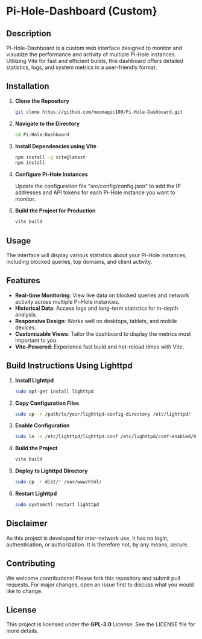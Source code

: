 # Pi-Hole-Dashboard (Custom}

## Description

Pi-Hole-Dashboard is a custom web interface designed to monitor and visualize the performance and activity of multiple Pi-Hole instances. Utilizing Vite for fast and efficient builds, this dashboard offers detailed statistics, logs, and system metrics in a user-friendly format.

## Installation

1. **Clone the Repository**
   ```bash
   git clone https://github.com/neomagic100/Pi-Hole-Dashboard.git
   ```
2. **Navigate to the Directory**
   ```bash
   cd Pi-Hole-Dashboard
   ```
3. **Install Dependencies using Vite**
   ```bash
   npm install -g vite@latest
   npm install
   ```
4. **Configure Pi-Hole Instances**

   Update the configuration file "src/config/config.json" to add the IP addresses and API tokens for each Pi-Hole instance you want to monitor.

5. **Build the Project for Production**
   ```bash
   vite build
   ```

## Usage

The interface will display various statistics about your Pi-Hole instances, including blocked queries, top domains, and client activity.

## Features

- **Real-time Monitoring**: View live data on blocked queries and network activity across multiple Pi-Hole instances.
- **Historical Data**: Access logs and long-term statistics for in-depth analysis.
- **Responsive Design**: Works well on desktops, tablets, and mobile devices.
- **Customizable Views**: Tailor the dashboard to display the metrics most important to you.
- **Vite-Powered**: Experience fast build and hot-reload times with Vite.

## Build Instructions Using Lighttpd

1. **Install Lighttpd**
   ```bash
   sudo apt-get install lighttpd
   ```
2. **Copy Configuration Files**
   ```bash
   sudo cp -r /path/to/your/lighttpd-config-directory /etc/lighttpd/
   ```
3. **Enable Configuration**
   ```bash
   sudo ln -s /etc/lighttpd/lighttpd.conf /etc/lighttpd/conf-enabled/99-pihole-dashboard.conf
   ```
4. **Build the Project**
   ```bash
   vite build
   ```
5. **Deploy to Lighttpd Directory**
   ```bash
   sudo cp -r dist/* /var/www/html/
   ```
6. **Restart Lighttpd**
   ```bash
   sudo systemctl restart lighttpd
   ```

## Disclaimer
As this project is developed for inter-network use, it has no login, authentication, or authorization. It is therefore not, by any means, secure.


## Contributing

We welcome contributions! Please fork this repository and submit pull requests. For major changes, open an issue first to discuss what you would like to change.

## License

This project is licensed under the **GPL-3.0** License. See the LICENSE file for more details.
```

